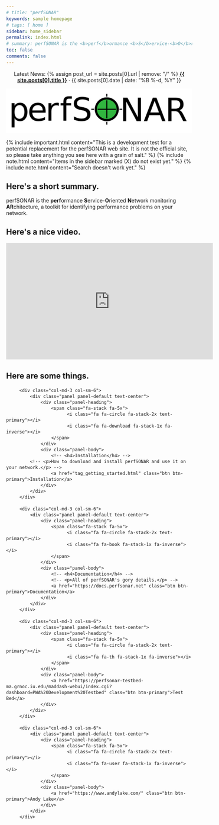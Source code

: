 ```yaml
---
# title: "perfSONAR"
keywords: sample homepage
# tags: [ home ]
sidebar: home_sidebar
permalink: index.html
# summary: perfSONAR is the <b>perf</b>ormance <b>S</b>ervice-<b>O</b>riented <b>N</b>etwork monitoring <b>AR</b>chitecture, a toolkit for identifying performance problems on your network.
toc: false
comments: false
---
```


<center>
Latest News:
{% assign post_url = site.posts[0].url | remove: "/" %}
<b><a href="{{ post_url }}">{{ site.posts[0].title }}</a></b>
&middot;
{{ site.posts[0].date | date: "%B %-d, %Y" }}
</center>

<p align="center"><img src="images/logos/perfsonar.svg"/></p>

{% include important.html content="This is a development test for a potential replacement for the perfSONAR web site.  It is not the official site, so please take anything you see here with a grain of salt." %}
{% include note.html content="Items in the sidebar marked (X) do not exist yet." %}
{% include note.html content="Search doesn't work yet." %}

## Here's a short summary.

perfSONAR is the <b>perf</b>ormance <b>S</b>ervice-<b>O</b>riented
<b>N</b>etwork monitoring <b>AR</b>chitecture, a toolkit for
identifying performance problems on your network.


## Here's a nice video.
<center>
<iframe width="560" height="315" src="https://www.youtube.com/embed/EO2NiNaASYo" frameborder="0" allow="accelerometer; autoplay; encrypted-media; gyroscope; picture-in-picture" allowfullscreen></iframe>
</center>


## Here are some things.

<div class="row">

         <div class="col-md-3 col-sm-6">
             <div class="panel panel-default text-center">
                 <div class="panel-heading">
                     <span class="fa-stack fa-5x">
                           <i class="fa fa-circle fa-stack-2x text-primary"></i>
                           <i class="fa fa-download fa-stack-1x fa-inverse"></i>
                     </span>
                 </div>
                 <div class="panel-body">
                     <!-- <h4>Installation</h4> -->
 		     <!-- <p>How to download and install perfSONAR and use it on your network.</p> -->
                     <a href="tag_getting_started.html" class="btn btn-primary">Installation</a>
                 </div>
             </div>
         </div>

         <div class="col-md-3 col-sm-6">
             <div class="panel panel-default text-center">
                 <div class="panel-heading">
                     <span class="fa-stack fa-5x">
                           <i class="fa fa-circle fa-stack-2x text-primary"></i>
                           <i class="fa fa-book fa-stack-1x fa-inverse"></i>
                     </span>
                 </div>
                 <div class="panel-body">
                     <!-- <h4>Documentation</h4> -->
                     <!-- <p>All of perfSONAR's gory details.</p> -->
                     <a href="https://docs.perfsonar.net" class="btn btn-primary">Documentation</a>
                 </div>
             </div>
         </div>

         <div class="col-md-3 col-sm-6">
             <div class="panel panel-default text-center">
                 <div class="panel-heading">
                     <span class="fa-stack fa-5x">
                           <i class="fa fa-circle fa-stack-2x text-primary"></i>
                           <i class="fa fa-th fa-stack-1x fa-inverse"></i>
                     </span>
                 </div>
                 <div class="panel-body">
                     <a href="https://perfsonar-testbed-ma.grnoc.iu.edu/maddash-webui/index.cgi?dashboard=PWA%20Development%20Testbed" class="btn btn-primary">Test Bed</a>
                 </div>
             </div>
         </div>

         <div class="col-md-3 col-sm-6">
             <div class="panel panel-default text-center">
                 <div class="panel-heading">
                     <span class="fa-stack fa-5x">
                           <i class="fa fa-circle fa-stack-2x text-primary"></i>
                           <i class="fa fa-user fa-stack-1x fa-inverse"></i>
                     </span>
                 </div>
                 <div class="panel-body">
                     <a href="https://www.andylake.com/" class="btn btn-primary">Andy Lake</a>
                 </div>
             </div>
         </div>

</div>
